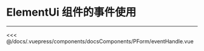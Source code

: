 # ElementUi 组件的事件使用

---

<common-code-format>
  <docsComponents-PForm-eventHandle slot="source"></docsComponents-PForm-eventHandle>

<<< @/docs/.vuepress/components/docsComponents/PForm/eventHandle.vue
</common-code-format>
